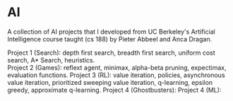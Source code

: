 # AI

A collection of AI projects that I developed from UC Berkeley's Artificial Intelligence course taught (cs 188) by Pieter Abbeel and Anca Dragan.

Project 1 (Search): depth first search, breadth first search, uniform cost search, A* Search, heuristics. <br>
Project 2 (Games): reflext agent, minimax, alpha-beta pruning, expectimax, evaluation functions.
Project 3 (RL): value iteration, policies, asynchronous value iteration, prioritized sweeping value iteration, q-learning, epsilon greedy, approximate q-learning.
Project 4 (Ghostbusters):
Project 4 (ML):
